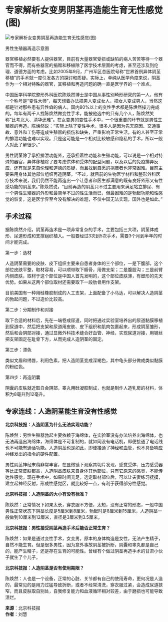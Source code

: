 # 专家解析女变男阴茎再造能生育无性感觉(图)

![专家解析女变男阴茎再造能生育无性感觉(图)](http://image2.sina.com.cn/dy/c/edu/2006-07-06/9670f86daf9121e3120a7dc1c6203b8a.jpg)

男性生殖器再造示意图

器官移植必然要有人提供器官，目前有大量器官受损或缺陷的病人苦苦等待一个器官而不得，而有些器官的捐赠和移植除了医学技术层面的考虑，甚至还涉及到伦理、道德方面的考虑。比如2005年9月，广州军区总医院号称“世界首例异体阴茎移植”的手术就一度引发各方的探讨和质疑。实际上，单纯从医学角度来说，阴茎作为一个相对特殊的器官，其移植和再造问题的确一直是医学界的一个难点。

中国医学科学院整形外科医院陈焕然博士是中国从事性别畸形研究的第一人，他有一个称号是“变性大师”，每天想着办法把男人变成女人，把女人变成男人，当然这都是针对那些患有异性癖的病人。国内80%以上的变性手术都是陈焕然操刀完成的。每年有两千人找陈焕然做变性手术，能被他选中的只有几个人，陈焕然笑称“比考北大、清华还难”。在女变男的变性手术中，一个很重要的环节就是男性生殖器的再造。陈焕然说：“实际上除了变性手术，很多人是因为先天原因、交通事故、意外和工伤等造成生殖器的损伤和缺失，严重影响正常生活，有的人甚至正常的排泄功能也难以实现。只是这可能是一个相对比较敏感和隐私的手术，所以一般人对此了解很少。”

男性阴茎除了承担排泄功能外，还承担着性功能和生殖功能，可以说是一个相对特殊的器官，异体移植除了要考虑供体和受体的配型问题，以及以后的免疫排异反应，还有就是来自伦理和道德的质疑，而且找到自愿的捐赠者也非常困难。目前主要采用身体其他部位组织再造阴茎。“不过，就目前的生物医学材料和整形外科医疗技术来说，我们仍然不能再造出一个让患者和医生都满意的既有良好外形又有性感功能的阴茎来。”陈焕然说，“目前再造的阴茎只不过主要用来满足站立排尿、有一个男性生殖器的外形和最简单不过的性生活而已，但最困难的是勃起功能和性感觉的恢复，这是医学界至今没有解决的难题，不仅中国无法实现，国外也是如此。”

## 手术过程

据陈焕然介绍，阴茎再造术是一项非常复杂的手术，主要包括三大项，阴茎体成形、尿道形成和支撑组织植入。一般要经过3次到5次手术，需要3个月到半年的时间才能完成。

第一步：选材

人造阴茎需要的皮肤、皮下组织主要来自患者身体的三个部位，一是下腹部，这个部位皮肤平整，取材容易，可以顺带取下髂骨，用做支架；二是腹股沟；三是前臂内侧皮肤，取材于这个部位是中国人首先发明的，这个部位皮肤薄，有塑形的先天优势。如果从这两个部位取材还需要取下一段肋骨用作支架。

目前美国有一种用硅橡胶制成的人工支架，上面配备了小马达，可以解决人造阴茎的勃起问题，不过造价比较高。

第二步：分期制作和对接

取下合适的材料后，先在一端卷成尿道，同时把通过实验室培养出的尿道黏膜移植到尿道中，然后把支架和尿道用皮肤、皮下组织和肌肉包裹起来，形成阴茎雏形，然后和会阴部对接，通过显微外科技术缝合好血管、神经，实现尿道对接，用钢丝把支架固定在耻骨下方，从而完成人造阴茎的固定。

第三步：漂色

类似文眉和绣唇，利用色素，把人造阴茎变成深褐色，其中龟头部分做成类似黏膜的粉红色。

第四步：再造阴囊

阴囊的皮肤就近取自会阴部，睾丸用硅凝胶制成，也就是制作人造乳房的材料，体积为8毫升到12毫升。

## 专家连线：人造阴茎能生育没有性感觉

**北京科技报：人造阴茎为什么无法实现功能？**

陈焕然：男性生殖器勃起主要依赖于海绵体，在实验室没有办法培养出海绵体，也无法再造出海绵体，海绵体是不可复制的，就如同没有电话机，即便接通了电话线也不可能有通话功能。人造阴茎也是如此，即便接通了神经和血管，也不具备响应神经发出的指令的硬件配置。

男性阴茎神经末稍非常丰富，在显微镜下观察其切片发现，感觉受体、压力感受器等比正常皮肤都高，人造阴茎皮肤来自身体其他部位，只有它原来的感觉，不能传达性感觉。现在手术中，如果时间充足，选定取材部位后，可以让夫妻练习抚摸，建立起神经反射，形成性感觉区，就比较好一点，有利于获得部分性感觉。

**北京科技报：人造阴茎的大小有没有标准？**

陈焕然：正常情况下如果太长，穿衣服不方便，太短，没有正常的形态，一般中国男性正常状态下阴茎长度是5厘米到8厘米，勃起时是8厘米到15厘米，人造阴茎一般做到10厘米到12厘米，直径是3厘米到3.5厘米。

**北京科技报：男性接受阴茎再造手术后能否正常生育？**

陈焕然：如果是通过变性手术，女变男，原本的身体构造是女性，无法产生精子，自然不能生育。但是很多男性，因为意外事故阴茎被折断，阴囊和睾丸都是自己的，能产生精子，还是存在生育的可能性。曾经有个做过阴茎再造手术的甘肃小伙子就生了个儿子。

**北京科技报：人造阴茎是否有使用期限？**

陈焕然：人也是一个设备，正常的心脏、关节都有自己的使用寿命，更何况是人造的，最常见的是用力过猛导致折断，或者不经常清洗，穿衣服过紧，会造成尿道狭窄，而且皮肤取自别处，自我修复能力和血液循环相对较差，由于磨损也可能导致溃烂。

**来源**：北京科技报  
**作者**：刘慧  